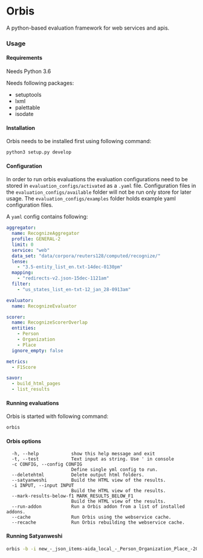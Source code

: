 Orbis
=====

A python-based evaluation framework for web services and apis.

### Usage

#### Requirements
Needs Python 3.6

Needs following packages:
- setuptools
- lxml
- palettable
- isodate

#### Installation
Orbis needs to be installed first using following command:

```bash
python3 setup.py develop
```

#### Configuration
In order to run orbis evaluations the evaluation configurations need to be stored in `evaluation_configs/activated` as a `.yaml` file. Configuration files in the `evaluation_configs/available` folder will not be run only store for later usage. The `evaluation_configs/examples` folder holds example yaml configuration files. 

A `yaml` config contains following:

```yaml
aggregator:
  name: RecognizeAggregator
  profile: GENERAL-2
  limit: 0
  service: "web"
  data_set: "data/corpora/reuters128/computed/recognize/"
  lense:
    - "3.5-entity_list_en.txt-14dec-0130pm"
  mapping: 
    - "redirects-v2.json-15dec-1121am"
  filter:
    - "us_states_list_en-txt-12_jan_28-0913am"

evaluator:
  name: RecognizeEvaluator

scorer: 
  name: RecognizeScorerOverlap
  entities: 
    - Person
    - Organization
    - Place
  ignore_empty: false

metrics:
  - F1Score

savor:
  - build_html_pages
  - list_results
```

#### Running evaluations
Orbis is started with following command:

```bash
orbis
```

#### Orbis options
```
  -h, --help            show this help message and exit
  -t, --test            Text input as string. Use ' in console
  -c CONFIG, --config CONFIG
                        Define single yml config to run.
  --deletehtml          Delete output html folders.
  --satyanweshi         Build the HTML view of the results.
  -i INPUT, --input INPUT
                        Build the HTML view of the results.
  --mark-results-below-f1 MARK_RESULTS_BELOW_F1
                        Build the HTML view of the results.
  --run-addon           Run a Orbis addon from a list of installed addons.
  --cache               Run Orbis using the webservice cache.
  --recache             Run Orbis rebuilding the webservice cache.
```

#### Running Satyanweshi
```bash
orbis -b -i new_-_json_items-aida_local_-_Person_Organization_Place_-2018-02-15_18:11:41.json,spotlight_test_-_json_items-spotlight_local_-_Person_Organization_Place_-2018-02-15_18:11:41.json
```
